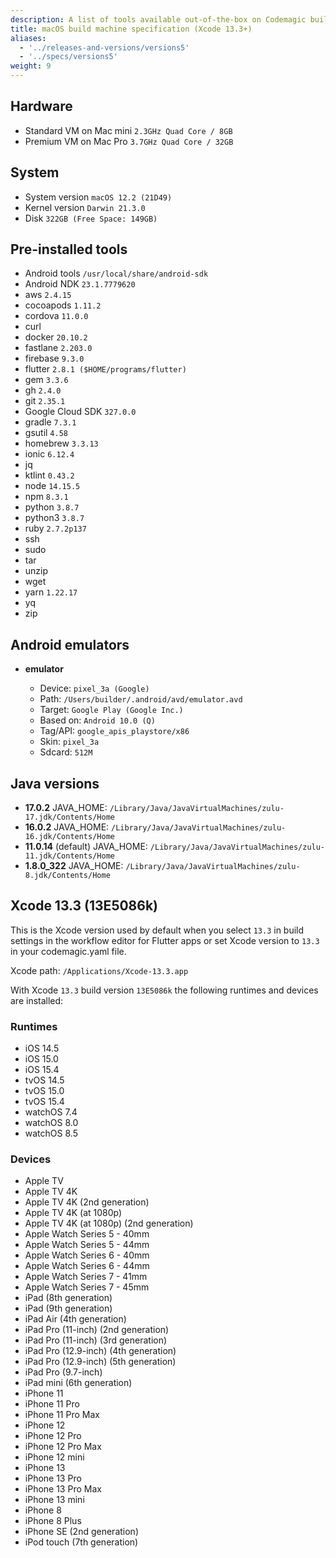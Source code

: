 ```yaml
---
description: A list of tools available out-of-the-box on Codemagic build machines.
title: macOS build machine specification (Xcode 13.3+)
aliases:
  - '../releases-and-versions/versions5'
  - '../specs/versions5'
weight: 9
---
```


## Hardware

- Standard VM on Mac mini `2.3GHz Quad Core / 8GB`
- Premium VM on Mac Pro `3.7GHz Quad Core / 32GB`

## System

- System version `macOS 12.2 (21D49)`
- Kernel version `Darwin 21.3.0`
- Disk `322GB (Free Space: 149GB)`

## Pre-installed tools

- Android tools `/usr/local/share/android-sdk`
- Android NDK `23.1.7779620`
- aws `2.4.15`
- cocoapods `1.11.2`
- cordova `11.0.0`
- curl
- docker `20.10.2`
- fastlane `2.203.0`
- firebase `9.3.0`
- flutter `2.8.1 ($HOME/programs/flutter)`
- gem `3.3.6`
- gh `2.4.0`
- git `2.35.1`
- Google Cloud SDK `327.0.0`
- gradle `7.3.1`
- gsutil `4.58`
- homebrew `3.3.13`
- ionic `6.12.4`
- jq
- ktlint `0.43.2`
- node `14.15.5`
- npm `8.3.1`
- python `3.8.7`
- python3 `3.8.7`
- ruby `2.7.2p137`
- ssh
- sudo
- tar
- unzip
- wget
- yarn `1.22.17`
- yq
- zip

## Android emulators

- **emulator**

    - Device: `pixel_3a (Google)`
    - Path: `/Users/builder/.android/avd/emulator.avd`
    - Target: `Google Play (Google Inc.)`
    - Based on: `Android 10.0 (Q)`
    - Tag/API: `google_apis_playstore/x86`
    - Skin: `pixel_3a`
    - Sdcard: `512M`

## Java versions

- **17.0.2** JAVA_HOME: `/Library/Java/JavaVirtualMachines/zulu-17.jdk/Contents/Home`
- **16.0.2** JAVA_HOME: `/Library/Java/JavaVirtualMachines/zulu-16.jdk/Contents/Home`
- **11.0.14** (default) JAVA_HOME: `/Library/Java/JavaVirtualMachines/zulu-11.jdk/Contents/Home`
- **1.8.0_322** JAVA_HOME: `/Library/Java/JavaVirtualMachines/zulu-8.jdk/Contents/Home`

## Xcode 13.3 (13E5086k)

This is the Xcode version used by default when you select `13.3` in build settings in the workflow 
editor for Flutter apps or set Xcode version to `13.3` in your codemagic.yaml file. 

Xcode path: `/Applications/Xcode-13.3.app`

With Xcode `13.3` build version `13E5086k` the following runtimes and devices are installed:

### Runtimes

- iOS 14.5
- iOS 15.0
- iOS 15.4
- tvOS 14.5
- tvOS 15.0
- tvOS 15.4
- watchOS 7.4
- watchOS 8.0
- watchOS 8.5

### Devices

- Apple TV
- Apple TV 4K
- Apple TV 4K (2nd generation)
- Apple TV 4K (at 1080p)
- Apple TV 4K (at 1080p) (2nd generation)
- Apple Watch Series 5 - 40mm
- Apple Watch Series 5 - 44mm
- Apple Watch Series 6 - 40mm
- Apple Watch Series 6 - 44mm
- Apple Watch Series 7 - 41mm
- Apple Watch Series 7 - 45mm
- iPad (8th generation)
- iPad (9th generation)
- iPad Air (4th generation)
- iPad Pro (11-inch) (2nd generation)
- iPad Pro (11-inch) (3rd generation)
- iPad Pro (12.9-inch) (4th generation)
- iPad Pro (12.9-inch) (5th generation)
- iPad Pro (9.7-inch)
- iPad mini (6th generation)
- iPhone 11
- iPhone 11 Pro
- iPhone 11 Pro Max
- iPhone 12
- iPhone 12 Pro
- iPhone 12 Pro Max
- iPhone 12 mini
- iPhone 13
- iPhone 13 Pro
- iPhone 13 Pro Max
- iPhone 13 mini
- iPhone 8
- iPhone 8 Plus
- iPhone SE (2nd generation)
- iPod touch (7th generation)

